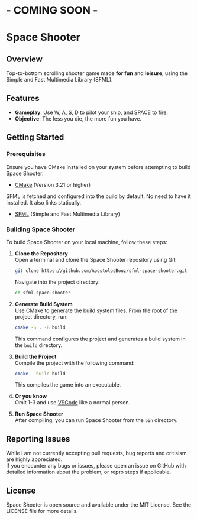 # - COMING SOON -
# Space Shooter

## Overview
Top-to-bottom scrolling shooter game made **for fun** and **leisure**, using the Simple and Fast Multimedia Library (SFML).

## Features
- **Gameplay**: Use W, A, S, D to pilot your ship, and SPACE to fire.
- **Objective**: The less you die, the more fun you have.

## Getting Started

### Prerequisites
Ensure you have CMake installed on your system before attempting to build Space Shooter.

- [CMake](https://cmake.org/download/) (Version 3.21 or higher)

SFML is fetched and configured into the build by default. No need to have it installed. It also links statically.

- [SFML](https://www.sfml-dev.org/download.php) (Simple and Fast Multimedia Library)


### Building Space Shooter
To build Space Shooter on your local machine, follow these steps:

1. **Clone the Repository**  
   Open a terminal and clone the Space Shooter repository using Git:
   ```bash
   git clone https://github.com/ApostolosBouz/sfml-space-shooter.git
   ```
   Navigate into the project directory:
   ```bash
   cd sfml-space-shooter
   ```

2. **Generate Build System**  
   Use CMake to generate the build system files. From the root of the project directory, run:
   ```bash
   cmake -S . -B build
   ```
   This command configures the project and generates a build system in the `build` directory.

3. **Build the Project**  
   Compile the project with the following command:
   ```bash
   cmake --build build
   ```
   This compiles the game into an executable.

4. **Or you know**  
    Omit 1-3 and use [VSCode](https://code.visualstudio.com/) like a normal person.

5. **Run Space Shooter**  
   After compiling, you can run Space Shooter from the `bin` directory.

## Reporting Issues
While I am not currently accepting pull requests, bug reports and critisism are highly appreciated.  
If you encounter any bugs or issues, please open an issue on GitHub with detailed information about the problem, or repro steps if applicable.

## License
Space Shooter is open source and available under the MIT License. See the LICENSE file for more details.
